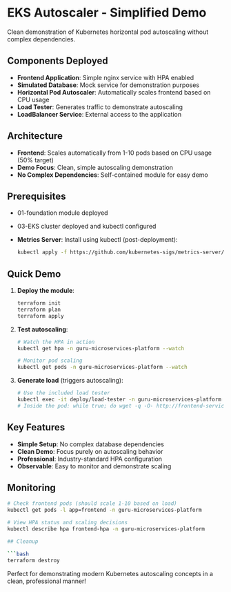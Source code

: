 # EKS Autoscaler - Simplified Demo

Clean demonstration of Kubernetes horizontal pod autoscaling without complex dependencies.

## Components Deployed

- **Frontend Application**: Simple nginx service with HPA enabled
- **Simulated Database**: Mock service for demonstration purposes
- **Horizontal Pod Autoscaler**: Automatically scales frontend based on CPU usage
- **Load Tester**: Generates traffic to demonstrate autoscaling
- **LoadBalancer Service**: External access to the application

## Architecture

- **Frontend**: Scales automatically from 1-10 pods based on CPU usage (50% target)
- **Demo Focus**: Clean, simple autoscaling demonstration
- **No Complex Dependencies**: Self-contained module for easy demo

## Prerequisites

- 01-foundation module deployed
- 03-EKS cluster deployed and kubectl configured
- **Metrics Server**: Install using kubectl (post-deployment):

  ```bash
  kubectl apply -f https://github.com/kubernetes-sigs/metrics-server/releases/latest/download/components.yaml
  ```

## Quick Demo

1. **Deploy the module**:
   ```bash
   terraform init
   terraform plan  
   terraform apply
   ```

2. **Test autoscaling**:
   ```bash
   # Watch the HPA in action
   kubectl get hpa -n guru-microservices-platform --watch
   
   # Monitor pod scaling
   kubectl get pods -n guru-microservices-platform --watch
   ```

3. **Generate load** (triggers autoscaling):
   ```bash
   # Use the included load tester
   kubectl exec -it deploy/load-tester -n guru-microservices-platform -- sh
   # Inside the pod: while true; do wget -q -O- http://frontend-service/; done
   ```

## Key Features

- **Simple Setup**: No complex database dependencies
- **Clean Demo**: Focus purely on autoscaling behavior
- **Professional**: Industry-standard HPA configuration
- **Observable**: Easy to monitor and demonstrate scaling

## Monitoring

```bash
# Check frontend pods (should scale 1-10 based on load)
kubectl get pods -l app=frontend -n guru-microservices-platform

# View HPA status and scaling decisions
kubectl describe hpa frontend-hpa -n guru-microservices-platform

## Cleanup

```bash
terraform destroy
```

Perfect for demonstrating modern Kubernetes autoscaling concepts in a clean, professional manner!

